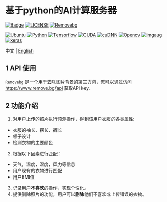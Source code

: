 # 基于python的AI计算服务器
[![Badge](https://img.shields.io/badge/Website-MyCloudwear-%2322B8DB.svg)](https://mycloudwear.com)
[![LICENSE](https://img.shields.io/badge/License-Anti%20996-%23FF4D5B.svg?style=flat-square)](https://github.com/996icu/996.ICU/blob/master/LICENSE)
[![Removebg](https://img.shields.io/badge/dependencies-up%20to%20date-brightgreen.svg)](https://www.remove.bg/api)

[![Ubuntu](https://img.shields.io/badge/Ubuntu-18.04-%234000FF.svg)](http://releases.ubuntu.com/18.04/)
[![Python](https://img.shields.io/badge/Python-3.6.7-%237000FF.svg)](https://www.python.org/downloads/release/python-367/)
[![Tensorflow](https://img.shields.io/badge/Tensorflow-1.8.0-%237060FF.svg)](https://www.tensorflow.org/install/source)
[![CUDA](https://img.shields.io/badge/CUDA-9.0.176-%237090FF.svg)](https://developer.nvidia.com/cuda-90-download-archive)
[![cuDNN](https://img.shields.io/badge/cuDNN-7.5.0-%2370B0FF.svg)](https://developer.nvidia.com/cudnn)
[![Opencv](https://img.shields.io/badge/Opencv-3.4.5.20-%2370C0FF.svg)](https://pypi.org/project/opencv-python/3.4.5.20/)
[![imgaug](https://img.shields.io/badge/imgaug-0.2.5-%2370D0FF.svg)](https://pypi.org/project/imgaug/0.2.5/)
[![keras](https://img.shields.io/badge/keras-2.1.6-%2370E0FF.svg)](https://pypi.org/project/Keras/2.1.6/)

中文 | [English](README.md)
## 1  API 使用
`Removebg` 是一个用于去除图片背景的第三方包，您可以通过访问 https://www.remove.bg/api 获取API key.
## 2  功能介绍
1. 对用户上传的照片执行预测操作，得到该用户衣服的各类属性:

* 衣服的袖长、摆长、裤长
* 领子设计
* 检测衣物的主要颜色

2. 根据以下因素进行匹配：

* 天气，温度，湿度，风力等信息
* 用户现有的衣物进行匹配
* 用户BMI值

3. 记录用户**不喜欢**的操作，实现个性化。
4. 提供删除照片的功能，用户可以**删除**他们不喜欢或上传错误的衣物。
